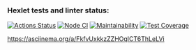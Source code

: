 ### Hexlet tests and linter status:
[![Actions Status](https://github.com/irina-vadimovna/frontend-project-46/actions/workflows/hexlet-check.yml/badge.svg)](https://github.com/irina-vadimovna/frontend-project-46/actions)
[![Node CI](https://github.com/irina-vadimovna/frontend-project-46/actions/workflows/nodejs.yaml/badge.svg)](https://github.com/irina-vadimovna/frontend-project-46/actions/workflows/nodejs.yml)
[![Maintainability](https://api.codeclimate.com/v1/badges/8e1a26ebdef2e56d505c/maintainability)](https://codeclimate.com/github/irina-vadimovna/frontend-project-46/maintainability)
[![Test Coverage](https://api.codeclimate.com/v1/badges/8e1a26ebdef2e56d505c/test_coverage)](https://codeclimate.com/github/irina-vadimovna/frontend-project-46/test_coverage)

https://asciinema.org/a/FkfvUxkkzZZHOqICT6ThLeLVi


